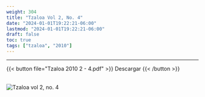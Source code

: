 ```yaml
---
weight: 304
title: "Tzaloa Vol 2, No. 4"
date: "2024-01-01T19:22:21-06:00"
lastmod: "2024-01-01T19:22:21-06:00"
draft: false
toc: true
tags: ["tzaloa", "2010"]
---
```

- - - - - - - - -
{{< button file="Tzaloa 2010 2 - 4.pdf" >}}   Descargar {{< /button >}} 
######
![Tzaloa vol 2, no. 4](images/portada/2-4.jpeg)
